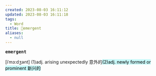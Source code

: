 ```yaml
---
created: 2023-08-03 16:11:12
updated: 2023-08-03 16:11:18
tags:
  - Word
title: 📖emergent
aliases:
  - null
---
```


<pre><strong>emergent</strong></pre>
[iˈmɜ:dʒənt]
(1)adj. arising unexpectedly 意外的<mark style="background: #ABF7F7A6;">(2)adj. newly formed or prominent 新兴的</mark>
